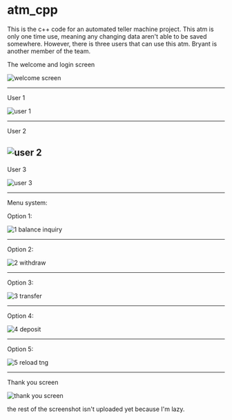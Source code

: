 # atm_cpp
This is the c++ code for an automated teller machine project.
This atm is only one time use, meaning any changing data aren't able to be saved somewhere.
However, there is three users that can use this atm.
Bryant is another member of the team.


The welcome and login screen

![welcome screen](https://user-images.githubusercontent.com/106984547/174469970-2e63015c-f87d-4973-bfbd-0f88614aa2c3.png)

-----------------------------------------------------------------------
User 1

![user 1](https://user-images.githubusercontent.com/106984547/174758026-d2732e6b-2ec3-493f-b39d-504dd21e56b4.png)

-----------------------------------------------------------------------
User 2

![user 2](https://user-images.githubusercontent.com/106984547/174758084-fc8ccd4e-d439-4a29-8fcf-86b716ff91f3.png)
-----------------------------------------------------------------------

User 3

![user 3](https://user-images.githubusercontent.com/106984547/174758391-d4e95761-587f-4a6c-8bf5-e4783b4c82c9.png)

-----------------------------------------------------------------------
Menu system:

Option 1:

![1  balance inquiry](https://user-images.githubusercontent.com/106984547/174481216-7ec1df55-cba1-491e-be72-8586f70783f2.png)

-----------------------------------------------------------------------
Option 2:

![2  withdraw](https://user-images.githubusercontent.com/106984547/174757661-9c52905d-0cbd-42f3-9fee-a05e2ce38464.png)

-----------------------------------------------------------------------
Option 3:

![3  transfer](https://user-images.githubusercontent.com/106984547/174757729-79ecf3d1-046f-488c-8783-234c80ac587c.png)

-----------------------------------------------------------------------

Option 4:

![4  deposit](https://user-images.githubusercontent.com/106984547/174757872-3ecfa928-0e92-482b-8005-799b0ca5d67b.png)

-----------------------------------------------------------------------
Option 5:

![5  reload tng](https://user-images.githubusercontent.com/106984547/174757897-7779ee61-b00c-4e57-97ed-0bc126352ab3.png)

-----------------------------------------------------------------------
Thank you screen

![thank you screen](https://user-images.githubusercontent.com/106984547/174469987-fbe8d79b-7894-42c4-88d3-84659edd6046.png)

the rest of the screenshot isn't uploaded yet because I'm lazy.
